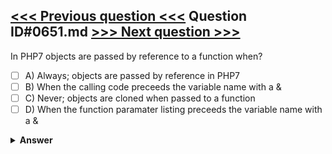 [<<< Previous question <<<](0650.md)   Question ID#0651.md   [>>> Next question >>>](0652.md)
---

In PHP7 objects are passed by reference to a function when?

- [ ] A) Always; objects are passed by reference in PHP7
- [ ] B) When the calling code preceeds the variable name with a &
- [ ] C) Never; objects are cloned when passed to a function
- [ ] D) When the function paramater listing preceeds the variable name with a &

<details><summary><b>Answer</b></summary>
<p>
  Answer: <strong>A</strong>
</p>
</details>
